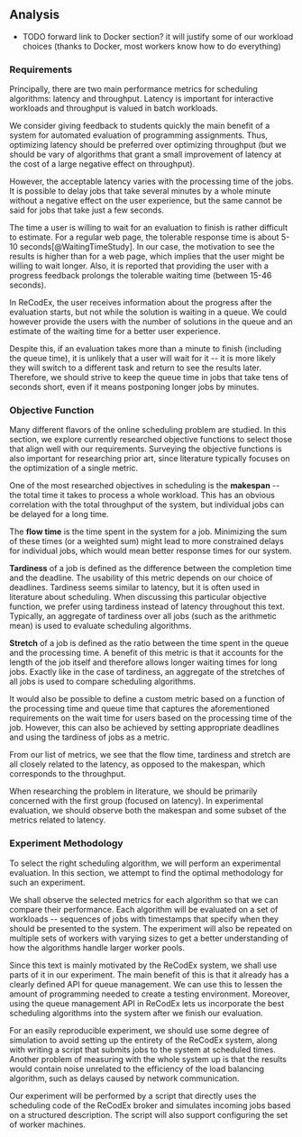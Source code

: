 ## Analysis

- TODO forward link to Docker section? it will justify some of our workload 
  choices (thanks to Docker, most workers know how to do everything)

### Requirements

Principally, there are two main performance metrics for scheduling algorithms: 
latency and throughput. Latency is important for interactive workloads and 
throughput is valued in batch workloads.

We consider giving feedback to students quickly the main benefit of a system for 
automated evaluation of programming assignments. Thus, optimizing latency should 
be preferred over optimizing throughput (but we should be vary of algorithms 
that grant a small improvement of latency at the cost of a large negative effect 
on throughput).

However, the acceptable latency varies with the processing time of the jobs. It 
is possible to delay jobs that take several minutes by a whole minute without a 
negative effect on the user experience, but the same cannot be said for jobs 
that take just a few seconds.

The time a user is willing to wait for an evaluation to finish is rather 
difficult to estimate. For a regular web page, the tolerable response time is 
about 5-10 seconds[@WaitingTimeStudy]. In our case, the motivation to see the 
results is higher than for a web page, which implies that the user might be 
willing to wait longer. Also, it is reported that providing the user with a 
progress feedback prolongs the tolerable waiting time (between 15-46 seconds).

In ReCodEx, the user receives information about the progress after the 
evaluation starts, but not while the solution is waiting in a queue. We could 
however provide the users with the number of solutions in the queue and an 
estimate of the waiting time for a better user experience.

Despite this, if an evaluation takes more than a minute to finish (including the 
queue time), it is unlikely that a user will wait for it -- it is more likely 
they will switch to a different task and return to see the results later. 
Therefore, we should strive to keep the queue time in jobs that take tens of 
seconds short, even if it means postponing longer jobs by minutes.

### Objective Function

Many different flavors of the online scheduling problem are studied. In this 
section, we explore currently researched objective functions to select those
that align well with our requirements. Surveying the objective functions is also 
important for researching prior art, since literature typically focuses on the 
optimization of a single metric.

One of the most researched objectives in scheduling is the **makespan** -- the 
total time it takes to process a whole workload. This has an obvious correlation 
with the total throughput of the system, but individual jobs can be delayed for 
a long time.

The **flow time** is the time spent in the system for a job. Minimizing the sum 
of these times (or a weighted sum) might lead to more constrained delays for 
individual jobs, which would mean better response times for our system.

**Tardiness** of a job is defined as the difference between the completion time 
and the deadline. The usability of this metric depends on our choice of 
deadlines. Tardiness seems similar to latency, but it is often used in 
literature about scheduling. When discussing this particular objective function, 
we prefer using tardiness instead of latency throughout this text. Typically, an 
aggregate of tardiness over all jobs (such as the arithmetic mean) is used to 
evaluate scheduling algorithms.

**Stretch** of a job is defined as the ratio between the time spent in the queue 
and the processing time. A benefit of this metric is that it accounts for the 
length of the job itself and therefore allows longer waiting times for long 
jobs. Exactly like in the case of tardiness, an aggregate of the stretches of 
all jobs is used to compare scheduling algorithms.

It would also be possible to define a custom metric based on a function of the 
processing time and queue time that captures the aforementioned requirements on 
the wait time for users based on the processing time of the job. However, this 
can also be achieved by setting appropriate deadlines and using the tardiness of 
jobs as a metric.

From our list of metrics, we see that the flow time, tardiness and stretch are 
all closely related to the latency, as opposed to the makespan, which 
corresponds to the throughput.

When researching the problem in literature, we should be primarily concerned 
with the first group (focused on latency). In experimental evaluation, we should 
observe both the makespan and some subset of the metrics related to latency.

### Experiment Methodology

To select the right scheduling algorithm, we will perform an experimental 
evaluation. In this section, we attempt to find the optimal methodology for such 
an experiment.

We shall observe the selected metrics for each algorithm so that we can compare 
their performance. Each algorithm will be evaluated on a set of workloads -- 
sequences of jobs with timestamps that specify when they should be presented to 
the system. The experiment will also be repeated on multiple sets of workers 
with varying sizes to get a better understanding of how the algorithms handle 
larger worker pools.

Since this text is mainly motivated by the ReCodEx system, we shall use parts of 
it in our experiment. The main benefit of this is that it already has a clearly 
defined API for queue management. We can use this to lessen the amount of 
programming needed to create a testing environment. Moreover, using the queue 
management API in ReCodEx lets us incorporate the best scheduling algorithms 
into the system after we finish our evaluation.

For an easily reproducible experiment, we should use some degree of simulation 
to avoid setting up the entirety of the ReCodEx system, along with writing a 
script that submits jobs to the system at scheduled times. Another problem of 
measuring with the whole system up is that the results would contain noise 
unrelated to the efficiency of the load balancing algorithm, such as delays 
caused by network communication.

Our experiment will be performed by a script that directly uses the scheduling 
code of the ReCodEx broker and simulates incoming jobs based on a structured 
description. The script will also support configuring the set of worker 
machines.
